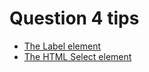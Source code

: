 # Question 4 tips

- [The Label element](https://developer.mozilla.org/en-US/docs/Web/HTML/Element/label)
- [The HTML Select element](https://developer.mozilla.org/en-US/docs/Web/HTML/Element/select)
